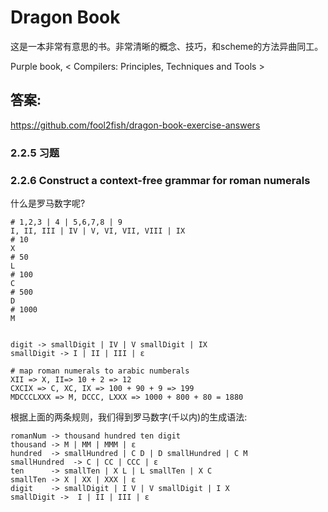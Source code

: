 # Dragon Book
这是一本非常有意思的书。非常清晰的概念、技巧，和scheme的方法异曲同工。

Purple book, < Compilers: Principles, Techniques and Tools >

## 答案:

https://github.com/fool2fish/dragon-book-exercise-answers 


### 2.2.5 习题

### 2.2.6 Construct a context-free grammar for roman numerals
什么是罗马数字呢?

```shell
# 1,2,3 | 4 | 5,6,7,8 | 9
I, II, III | IV | V, VI, VII, VIII | IX
# 10
X
# 50
L
# 100
C
# 500
D
# 1000
M


digit -> smallDigit | IV | V smallDigit | IX
smallDigit -> I | II | III | ε

# map roman numerals to arabic numberals
XII => X, II=> 10 + 2 => 12
CXCIX => C, XC, IX => 100 + 90 + 9 => 199
MDCCCLXXX => M, DCCC, LXXX => 1000 + 800 + 80 = 1880

```

根据上面的两条规则，我们得到罗马数字(千以内)的生成语法:

```shell
romanNum -> thousand hundred ten digit
thousand -> M | MM | MMM | ε
hundred  -> smallHundred | C D | D smallHundred | C M
smallHundred  -> C | CC | CCC | ε
ten      -> smallTen | X L | L smallTen | X C
smallTen -> X | XX | XXX | ε
digit    -> smallDigit | I V | V smallDigit | I X
smallDigit ->  I | II | III | ε

```



